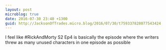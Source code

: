 ```yaml
---
layout: post
microblog: true
date: 2016-07-30 23:40 +1300
guid: http://JacksonOfTrades.micro.blog/2016/07/30/t759337828077543424.html
---
```

I feel like #RickAndMorty S2 Ep4 is basically the episode where the writers threw as many unused characters in one episode as possible
